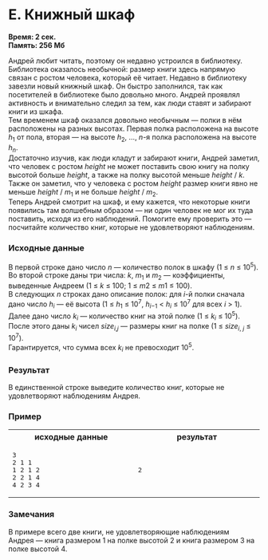 <h1 class="title">E. Книжный шкаф</h1>
<p><b>Время: 2 сек.<br>Память: 256 Мб</b></p>
<div id="problem_text">
   <div class="problem_par">
      <div class="problem_par_normal">Андрей любит читать, поэтому он недавно устроился в библиотеку. Библиотека оказалось необычной: размер книги здесь напрямую связан с ростом человека, который её читает. Недавно в библиотеку завезли новый книжный шкаф. Он быстро заполнился, так как посетителей в библиотеке было довольно много. Андрей проявлял активность и внимательно следил за тем, как люди ставят и забирают книги из шкафа.</div>
   </div>
   <div class="problem_par">
      <div class="problem_par_normal">Тем временем шкаф оказался довольно необычным&nbsp;— полки в нём расположены на разных высотах. Первая полка расположена на высоте <i>h</i><sub>1</sub> от пола, вторая&nbsp;— на высоте <i>h</i><sub>2</sub>, …, <i>n</i>-я полка расположена на высоте <i>h</i><sub><i>n</i></sub>. </div>
   </div>
   <div class="problem_par">
      <div class="problem_par_normal">Достаточно изучив, как люди кладут и забирают книги, Андрей заметил, что человек с ростом <i>height</i> не может поставить свою книгу на полку высотой больше <i>height</i>, а также на полку высотой меньше <i>height</i> / <i>k</i>. Также он заметил, что у человека с ростом <i>height</i> размер книги явно не меньше <i>height</i> / <i>m</i><sub>1</sub> и не больше <i>height</i> / <i>m</i><sub>2</sub>. </div>
   </div>
   <div class="problem_par">
      <div class="problem_par_normal">Теперь Андрей смотрит на шкаф, и ему кажется, что некоторые книги появились там волшебным образом&nbsp;— ни один человек не мог их туда поставить, исходя из его наблюдений. Помогите ему проверить это&nbsp;— посчитайте количество книг, которые не удовлетворяют наблюдениям.</div>
   </div>
   <h3 class="problem_subtitle">Исходные данные</h3>
   <div class="problem_par">
      <div class="problem_par_normal">В первой строке дано число <i>n</i>&nbsp;— количество полок в шкафу (1 ≤ <i>n</i> ≤ 10<sup>5</sup>).</div>
   </div>
   <div class="problem_par">
      <div class="problem_par_normal">Во второй строке даны три числа: <i>k</i>, <i>m</i><sub>1</sub> и <i>m</i><sub>2</sub>&nbsp;— коэффициенты, выведенные Андреем (1 ≤ <i>k</i> ≤ 100; 1 ≤ <i>m</i>2 ≤ <i>m</i>1 ≤ 100).</div>
   </div>
   <div class="problem_par">
      <div class="problem_par_normal">В следующих <i>n</i> строках дано описание полок: для <i>i</i>-й полки сначала дано число <i>h</i><sub><i>i</i></sub>&nbsp;— её высота (1 ≤ <i>h</i><sub>1</sub> ≤ 10<sup>7</sup>, <i>h</i><sub><i>i</i>−1</sub> &lt; <i>h</i><sub><i>i</i></sub> ≤ 10<sup>7</sup> для всех <i>i</i> &gt; 1). Далее дано число <i>k</i><sub><i>i</i></sub>&nbsp;— количество книг на этой полке (1 ≤ <i>k</i><sub><i>i</i></sub> ≤ 10<sup>5</sup>). После этого даны <i>k</i><sub><i>i</i></sub> чисел <i>size</i><sub><i>i</i>,<i>j</i></sub>&nbsp;— размеры книг на полке (1 ≤ <i>size</i><sub><i>i</i>, <i>j</i></sub> ≤ 10<sup>7</sup>).</div>
   </div>
   <div class="problem_par">
      <div class="problem_par_normal">Гарантируется, что сумма всех <i>k</i><sub><i>i</i></sub> не превосходит 10<sup>5</sup>.</div>
   </div>
   <h3 class="problem_subtitle">Результат</h3>
   <div class="problem_par">
      <div class="problem_par_normal">В единственной строке выведите количество книг, которые не удовлетворяют наблюдениям Андрея.</div>
   </div>
   <h3 class="problem_subtitle">Пример</h3>
   <table class="sample">
      <tbody>
         <tr>
            <th width="350">исходные данные</th>
            <th width="350">результат</th>
         </tr>
         <tr>
            <td>
               <pre>3
2 1 1
1 2 1 2
2 2 1 4
4 2 3 4</pre>
            </td>
            <td>
               <pre>2</pre>
            </td>
         </tr>
      </tbody>
   </table>
   <h3 class="problem_subtitle">Замечания</h3>
   <div class="problem_par">
      <div class="problem_par_normal">В примере всего две книги, не удовлетворяющие наблюдениям Андрея&nbsp;— книга размером 1 на полке высотой 2 и книга размером 3 на полке высотой 4.</div>
   </div>
   <div class="problem_source"></div>
</div>
